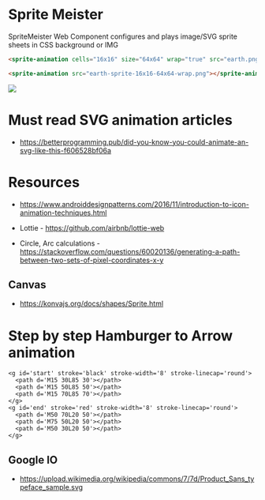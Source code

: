 # Sprite Meister

SpriteMeister Web Component configures and plays image/SVG sprite sheets in CSS background or IMG

````html
<sprite-animation cells="16x16" size="64x64" wrap="true" src="earth.png"></sprite-animation>

<sprite-animation src="earth-sprite-16x16-64x64-wrap.png"></sprite-animation>
````

![](https://i.pinimg.com/originals/0d/c9/68/0dc968448592a7d533096b74c263cc40.gif)


# Must read SVG animation articles

* https://betterprogramming.pub/did-you-know-you-could-animate-an-svg-like-this-f606528bf06a



# Resources

* https://www.androiddesignpatterns.com/2016/11/introduction-to-icon-animation-techniques.html

* Lottie - https://github.com/airbnb/lottie-web

* Circle, Arc calculations - https://stackoverflow.com/questions/60020136/generating-a-path-between-two-sets-of-pixel-coordinates-x-y

## Canvas

* https://konvajs.org/docs/shapes/Sprite.html

# Step by step Hamburger to Arrow animation

````
<g id='start' stroke='black' stroke-width='8' stroke-linecap='round'>
  <path d='M15 30L85 30'></path>
  <path d='M15 50L85 50'></path>
  <path d='M15 70L85 70'></path>
</g>
<g id='end' stroke='red' stroke-width='8' stroke-linecap='round'>
  <path d='M50 70L20 50'></path>
  <path d='M75 50L20 50'></path>
  <path d='M50 30L20 50'></path>
</g>
````

## Google IO

* https://upload.wikimedia.org/wikipedia/commons/7/7d/Product_Sans_typeface_sample.svg